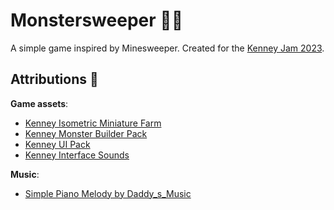 # Monstersweeper 👨‍🌾

A simple game inspired by Minesweeper. Created for the [Kenney Jam 2023](https://itch.io/jam/kenney-jam-2023).

## Attributions 🙏

**Game assets**:

- [Kenney Isometric Miniature Farm](https://kenney.nl/assets/isometric-miniature-farm)
- [Kenney Monster Builder Pack](https://kenney.nl/assets/monster-builder-pack)
- [Kenney UI Pack](https://kenney.nl/assets/ui-pack)
- [Kenney Interface Sounds](https://kenney.nl/assets/interface-sounds)

**Music**:

- [Simple Piano Melody by Daddy_s_Music](https://pixabay.com/music/modern-classical-simple-piano-melody-9834/)
